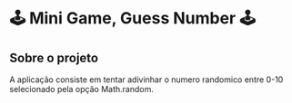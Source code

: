 # 🕹️ Mini Game, Guess Number 🕹️

## Sobre o projeto 

A aplicação consiste em tentar adivinhar o numero randomico entre 0-10 selecionado pela opção Math.random.
